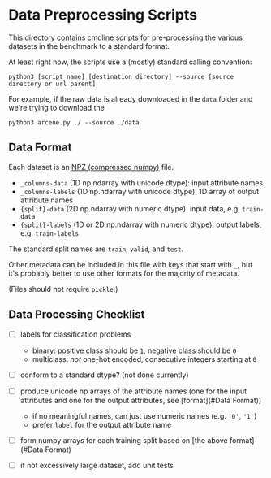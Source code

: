 # Data Preprocessing Scripts

This directory contains cmdline scripts for pre-processing the various datasets in the benchmark to a standard format.

At least right now, the scripts use a (mostly) standard calling convention:
```shell
python3 [script name] [destination directory] --source [source directory or url parent] 
```

For example, if the raw data is already downloaded in the `data` folder and we're trying to download the 
```shell
python3 arcene.py ./ --source ./data
```

## Data Format
Each dataset is an [NPZ (compressed numpy)]() file.
- `_columns-data` (1D np.ndarray with unicode dtype): input attribute names
- `_columns-labels` (1D np.ndarray with unicode dtype): 1D array of output attribute names
- `{split}-data` (2D np.ndarray with numeric dtype): input data, e.g. `train-data`
- `{split}-labels` (1D or 2D np.ndarray with numeric dtype): output labels, e.g. `train-labels`

The standard split names are `train`, `valid`, and `test`.

Other metadata can be included in this file with keys that start with `_`, but it's probably better to use other formats for the majority of metadata.

(Files should not require `pickle`.)

## Data Processing Checklist
- [ ] labels for classification problems
  - binary: positive class should be `1`, negative class should be `0`
  - multiclass: *not* one-hot encoded, consecutive integers starting at `0`
- [ ] conform to a standard dtype? (not done currently)
- [ ] produce unicode np arrays of the attribute names (one for the input attributes and one for the output attributes, see [format](#Data Format))
  - if no meaningful names, can just use numeric names (e.g. `'0'`, `'1'`)
  - prefer `label` for the output attribute name
- [ ] form numpy arrays for each training split based on [the above format](#Data Format)
- [ ] if not excessively large dataset, add unit tests

